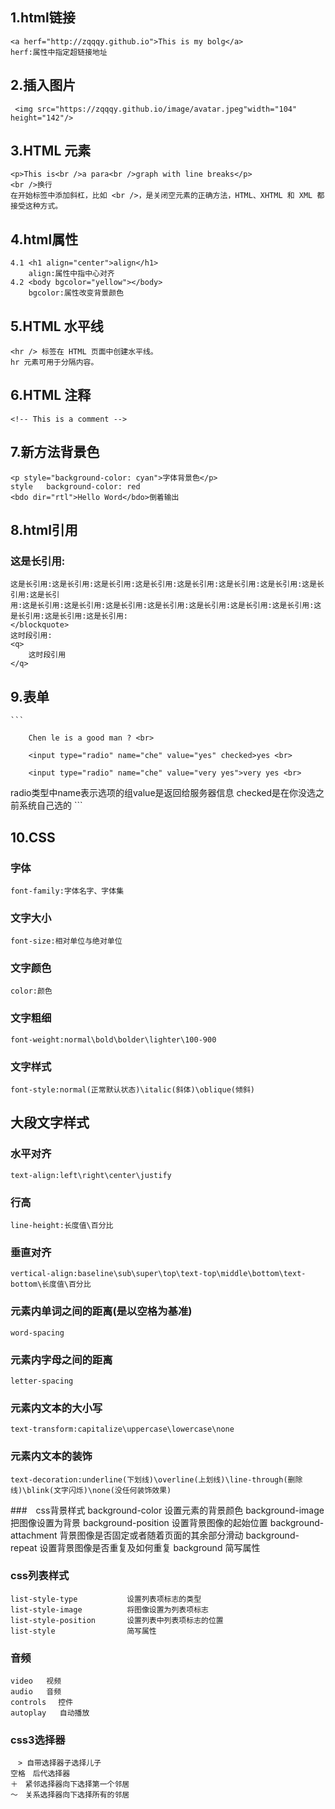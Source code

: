 ## 1.html链接
    <a herf="http://zqqqy.github.io">This is my bolg</a>
    herf:属性中指定超链接地址
## 2.插入图片
	 <img src="https://zqqqy.github.io/image/avatar.jpeg"width="104" height="142"/> 

## 3.HTML 元素

	<p>This is<br />a para<br />graph with line breaks</p>
	<br />换行
	在开始标签中添加斜杠，比如 <br />，是关闭空元素的正确方法，HTML、XHTML 和 XML 都接受这种方式。   
## 4.html属性
    4.1 <h1 align="center">align</h1>
        align:属性中指中心对齐
    4.2 <body bgcolor="yellow"></body>
        bgcolor:属性改变背景颜色
## 5.HTML 水平线
	<hr /> 标签在 HTML 页面中创建水平线。
	hr 元素可用于分隔内容。
## 6.HTML 注释
    <!-- This is a comment -->
## 7.新方法背景色
    <p style="background-color: cyan">字体背景色</p>
    style   background-color: red
    <bdo dir="rtl">Hello Word</bdo>倒着输出
## 8.html引用
### 这是长引用:
```<blockquote>
这是长引用:这是长引用:这是长引用:这是长引用:这是长引用:这是长引用:这是长引用:这是长引用:这是长引                                                                               用:这是长引用:这是长引用:这是长引用:这是长引用:这是长引用:这是长引用:这是长引用:这是长引用:这是长引用:这是长引用:
</blockquote>
这时段引用:
<q>
    这时段引用
</q>
```

## 9.表单

    ```
<form>

        Chen le is a good man ? <br>
    
        <input type="radio" name="che" value="yes" checked>yes <br>
    
        <input type="radio" name="che" value="very yes">very yes <br>

</form>
radio类型中name表示选项的组value是返回给服务器信息 checked是在你没选之前系统自己选的
    ```



## 10.CSS

### 字体

	font-family:字体名字、字体集

### 文字大小
    font-size:相对单位与绝对单位
### 文字颜色
    color:颜色
### 文字粗细
    font-weight:normal\bold\bolder\lighter\100-900
### 文字样式
    font-style:normal(正常默认状态)\italic(斜体)\oblique(倾斜)

## 大段文字样式
### 水平对齐
    text-align:left\right\center\justify   
### 行高
    line-height:长度值\百分比 
### 垂直对齐
    vertical-align:baseline\sub\super\top\text-top\middle\bottom\text-bottom\长度值\百分比
### 元素内单词之间的距离(是以空格为基准)
    word-spacing
### 元素内字母之间的距离
    letter-spacing
### 元素内文本的大小写
    text-transform:capitalize\uppercase\lowercase\none
### 元素内文本的装饰
    text-decoration:underline(下划线)\overline(上划线)\line-through(删除线)\blink(文字闪烁)\none(没任何装饰效果)

###　css背景样式
    background-color          设置元素的背景颜色
    background-image          把图像设置为背景
    background-position       设置背景图像的起始位置
    background-attachment     背景图像是否固定或者随着页面的其余部分滑动
    background-repeat         设置背景图像是否重复及如何重复
    background                简写属性
### css列表样式
    list-style-type           设置列表项标志的类型
    list-style-image          将图像设置为列表项标志
    list-style-position       设置列表中列表项标志的位置
    list-style                简写属性　
### 音频
    video   视频
    audio   音频
    controls 　控件
    autoplay   自动播放
### css3选择器
    　> 自带选择器子选择儿子
    空格　后代选择器
    ＋　紧邻选择器向下选择第一个邻居
    ～　关系选择器向下选择所有的邻居

